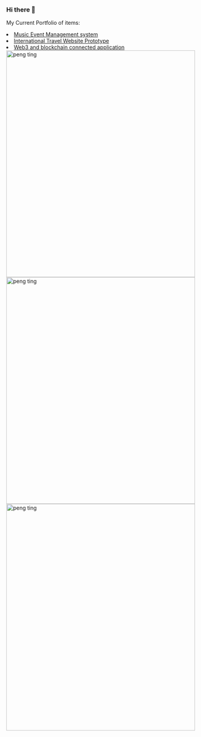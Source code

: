 ### Hi there 👋
<p>My Current Portfolio of items:</p>
              <li><a href="https://musiceventmaker.herokuapp.com/">Music Event Management system</a></li>
              <li><a href="https://mytravelsapp.herokuapp.com/">International Travel Website Prototype</a></li>
              <li><a href="https://odysseyworlds.herokuapp.com/">Web3 and blockchain connected application</a></li>
<img src="https://www.google.com/url?sa=i&url=https%3A%2F%2Fcommons.wikimedia.org%2Fwiki%2FFile%3AJavaScript-logo.png&psig=AOvVaw30HEF4gzxMs6SLH_HYFSYz&ust=1639625473083000&source=images&cd=vfe&ved=0CAsQjRxqFwoTCPDGoYHv5PQCFQAAAAAdAAAAABAD" alt="peng ting" width="500" height="600">
<img src="peng_ting.jpg" alt="peng ting" width="500" height="600">
<img src="peng_ting.jpg" alt="peng ting" width="500" height="600">




<!--
**ben-S-lgtm/ben-S-lgtm** is a ✨ _special_ ✨ repository because its `README.md` (this file) appears on your GitHub profile.

Here are some ideas to get you started:

- 🔭 I’m currently working on ...
- 🌱 I’m currently learning ...
- 👯 I’m looking to collaborate on ...
- 🤔 I’m looking for help with ...
- 💬 Ask me about ...
- 📫 How to reach me: ...
- 😄 Pronouns: ...
- ⚡ Fun fact: ...
-->
